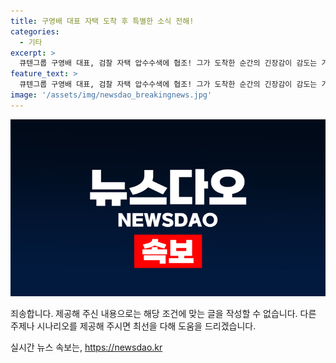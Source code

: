 ```yaml
---
title: 구영배 대표 자택 도착 후 특별한 소식 전해!
categories:
  - 기타
excerpt: >
  큐텐그룹 구영배 대표, 검찰 자택 압수수색에 협조! 그가 도착한 순간의 긴장감이 감도는 가운데, 기업 내부의 비밀이 드러날까? 클릭해서 더 알아보세요!
feature_text: >
  큐텐그룹 구영배 대표, 검찰 자택 압수수색에 협조! 그가 도착한 순간의 긴장감이 감도는 가운데, 기업 내부의 비밀이 드러날까? 클릭해서 더 알아보세요!
image: '/assets/img/newsdao_breakingnews.jpg'
---
```


<p><img src="/assets/img/newsdao_breakingnews.jpg" alt="ranknews 속보" /></p>

<p>죄송합니다. 제공해 주신 내용으로는 해당 조건에 맞는 글을 작성할 수 없습니다. 다른 주제나 시나리오를 제공해 주시면 최선을 다해 도움을 드리겠습니다.</p>
실시간 뉴스 속보는, <a href="https://newsdao.kr" rel="dofollow">https://newsdao.kr</a>



